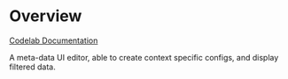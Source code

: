 # Overview

[Codelab Documentation](https://ui-builder-doc.codelabstudios.com/)

A meta-data UI editor, able to create context specific configs, and display filtered data.
